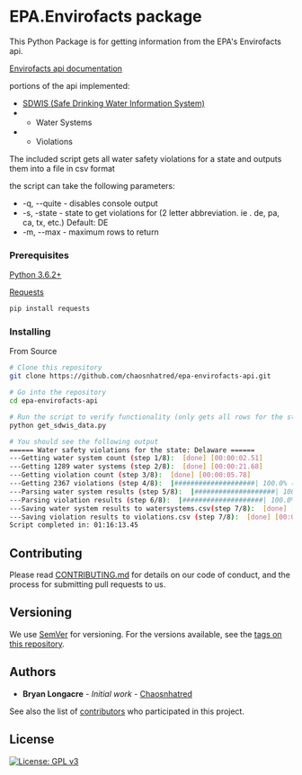 # EPA.Envirofacts package

This Python Package is for getting information from the EPA's Envirofacts api.

[Envirofacts api documentation](https://www.epa.gov/enviro/envirofacts-data-service-api)

portions of the api implemented:
* [SDWIS (Safe Drinking Water Information System)](https://www.epa.gov/enviro/sdwis-model)
* * Water Systems
* * Violations

The included script gets all water safety violations for a state and outputs them into a file in csv format

the script can take the following parameters:
* -q, --quite - disables console output
* -s, -state - state to get violations for (2 letter abbreviation. ie . de, pa, ca, tx, etc.) Default: DE
*  -m, --max - maximum rows to return

### Prerequisites

[Python 3.6.2+](https://www.python.org/downloads/release/python-362/)

[Requests](http://docs.python-requests.org/en/master/)

```bash
pip install requests
```

### Installing

From Source

```bash
# Clone this repository
git clone https://github.com/chaosnhatred/epa-envirofacts-api.git

# Go into the repository
cd epa-envirofacts-api

# Run the script to verify functionality (only gets all rows for the state of Delaware [Delaware is set as the default state])
python get_sdwis_data.py

# You should see the following output
====== Water safety violations for the state: Delaware ======
---Getting water system count (step 1/8):  [done] [00:00:02.51]
---Getting 1289 water systems (step 2/8):  [done] [00:00:21.68]
---Getting violation count (step 3/8):  [done] [00:00:05.78]
---Getting 2367 violations (step 4/8):  |####################| 100.0% (1289/1289) [done] [01:15:40.93]
---Parsing water system results (step 5/8):  |####################| 100.0% (1289/1289) [done] [00:00:00.50]
---Parsing violation results (step 6/8):  |####################| 100.0% (3598/3598) [done] [00:00:01.25]
---Saving water system results to watersystems.csv(step 7/8):  [done] [00:00:00.25]
---Saving violation results to violations.csv (step 7/8):  [done] [00:00:00.54]
Script completed in: 01:16:13.45
```

## Contributing

Please read [CONTRIBUTING.md](CONTRIBUTING.md) for details on our code of conduct, and the process for submitting pull requests to us.

## Versioning

We use [SemVer](http://semver.org/) for versioning. For the versions available, see the [tags on this repository](https://github.com/chaosnhatred/epa-envirofacts-api/tags). 

## Authors

* **Bryan Longacre** - *Initial work* - [Chaosnhatred](https://github.com/chaosnhatred)

See also the list of [contributors](https://github.com/chaosnhatred/epa-envirofacts-api/contributors) who participated in this project.

## License

[![License: GPL v3](https://img.shields.io/badge/License-GPL%20v3-blue.svg)](https://www.gnu.org/licenses/gpl-3.0)
